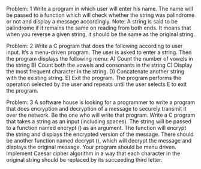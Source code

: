 Problem: 1
Write a program in which user will enter his name. The name will be passed
to a function which will check whether the string was palindrome or not and display a
message accordingly.
Note: A string is said to be palindrome if it remains the same on reading from both ends. It means that
when you reverse a given string, it should be the same as the original string.

Problem: 2
Write a C program that does the following according to user input. It’s a
menu-driven program. The user is asked to enter a string. Then the program
displays the following menu:
A) Count the number of vowels in the string
B) Count both the vowels and consonants in the string
C) Display the most frequent character in the string.
D) Concatenate another string with the existing string.
E) Exit the program.
The program performs the operation selected by the user and repeats until
the user selects E to exit the program.

Problem: 3
A software house is looking for a programmer to write a program that does encryption and decryption
of a message to securely transmit it over the network. Be the one who will write that program. Write a
C program that takes a string as an input (including spaces). The string will be passed to a function
named encrypt () as an argument. The function will encrypt the string and displays the encrypted
version of the message. There should be another function named decrypt (), which will decrypt the
message and displays the original message. Your program should be menu driven.
Implement Caesar cipher algorithm in a way that each character in the
original string should be replaced by its succeeding third letter.